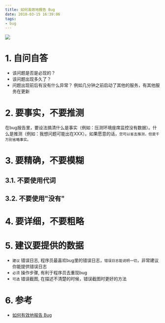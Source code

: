 ```yaml
---
title: 如何高效地报告 Bug
date: 2018-03-15 16:39:06
tags:
- bug
---
```


![](http://p3alsaatj.bkt.clouddn.com/20180315213220_Rq8h6q_lady-bug-on-leaf.jpg.653x0_q80_crop-smart.jpeg)

# 1. 自问自答

- 该问题是否是必现的？
- 该问题出现多久了？
- 问题出现前后有没有什么异常？ 例如几分钟之前启动了其他的服务，有其他服务在更新

# 2. 要事实，不要推测

在bug报告里，要设法搞清什么是事实（例如：压测环境座席监控没有数据）。什么是推测（例如：我想问题可能出在XXX）。如果愿意的话，`您可以省去推测，但是千万别省略事实。`

# 3. 要精确，不要模糊
## 3.1. 不要使用代词
## 3.2. 不要使用"没有"

# 4. 要详细，不要粗略

# 5. 建议要提供的数据

- `建议` 错误日志, 程序员最喜欢bug里的错误日志，`错误日志能说明一切`，非常建议你能提供错误日志
- `必须` 操作步骤, 有利于程序员去重现bug
- `可选` 错误截图, 在描述不清楚的时候，错误截图时更好的方法


# 6. 参考
- [如何有效地报告 Bug](https://www.chiark.greenend.org.uk/~sgtatham/bugs-cn.html)


